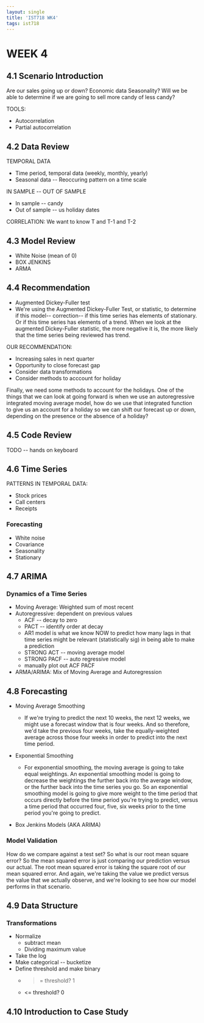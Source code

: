 ```yaml
---
layout: single
title: 'IST718 WK4'
tags: ist718 
---
```



# WEEK 4

## 4.1 Scenario Introduction

Are our sales going up or down?
Economic data
Seasonality?
Will we be able to determine if we are going to sell more candy of less candy?

TOOLS:
* Autocorrelation
* Partial autocorrelation 

## 4.2 Data Review

TEMPORAL DATA
* Time period, temporal data (weekly, monthly, yearly)
* Seasonal data -- Reoccuring pattern on a time scale

IN SAMPLE -- OUT OF SAMPLE
* In sample -- candy
* Out of sample -- us holiday dates

CORRELATION:
We want to know T
and T-1 and T-2

## 4.3 Model Review

* White Noise (mean of 0)
* BOX JENKINS
* ARMA

## 4.4 Recommendation

* Augmented Dickey-Fuller test
* We're using the Augmented Dickey-Fuller Test, or statistic, to determine if this model-- correction-- if this time series has elements of stationary. Or if this time series has elements of a trend. When we look at the augmented Dickey-Fuller statistic, the more negative it is, the more likely that the time series being reviewed has trend.

OUR RECOMMENDATION:
* Increasing sales in next quarter
* Opportunity to close forecast gap
* Consider data transformations
* Consider methods to acccount for holiday

Finally, we need some methods to account for the holidays. One of the things that we can look at going forward is when we use an autoregressive integrated moving average model, how do we use that integrated function to give us an account for a holiday so we can shift our forecast up or down, depending on the presence or the absence of a holiday?

## 4.5 Code Review

TODO -- hands on keyboard

## 4.6 Time Series

PATTERNS IN TEMPORAL DATA:
* Stock prices
* Call centers
* Receipts

### Forecasting
* White noise
* Covariance
* Seasonality
* Stationary

## 4.7 ARIMA

### Dynamics of a Time Series
* Moving Average: Weighted sum of most recent
* Autoregressive: dependent on previous values 
  * ACF -- decay to zero
  * PACT -- identify order at decay
  * AR1 model is what we know NOW to predict how many lags in that time series might be relevant (statistically sig) in being able to make a prediction
  * STRONG ACT -- moving average model
  * STRONG PACF -- auto regressive model
  * manually plot out ACF PACF 
* ARMA/ARIMA: Mix of Moving Average and Autoregression

## 4.8 Forecasting

* Moving Average Smoothing
  * If we're trying to predict the next 10 weeks, the next 12 weeks, we might use a forecast window that is four weeks. And so therefore, we'd take the previous four weeks, take the equally-weighted average across those four weeks in order to predict into the next time period.
  
* Exponential Smoothing
  * For exponential smoothing, the moving average is going to take equal weightings. An exponential smoothing model is going to decrease the weightings the further back into the average window, or the further back into the time series you go. So an exponential smoothing model is going to give more weight to the time period that occurs directly before the time period you're trying to predict, versus a time period that occurred four, five, six weeks prior to the time period you're going to predict.
  
* Box Jenkins Models (AKA ARIMA)

### Model Validation

 How do we compare against a test set? So what is our root mean square error? So the mean squared error is just comparing our prediction versus our actual. The root mean squared error is taking the square root of our mean squared error. And again, we're taking the value we predict versus the value that we actually observe, and we're looking to see how our model performs in that scenario.

## 4.9 Data Structure

### Transformations
* Normalize
  * subtract mean
  * Dividing maximum value
* Take the log
* Make categorical -- bucketize
* Define threshold and make binary
  * >= threshold? 1
  * <= threshold? 0

## 4.10 Introduction to Case Study